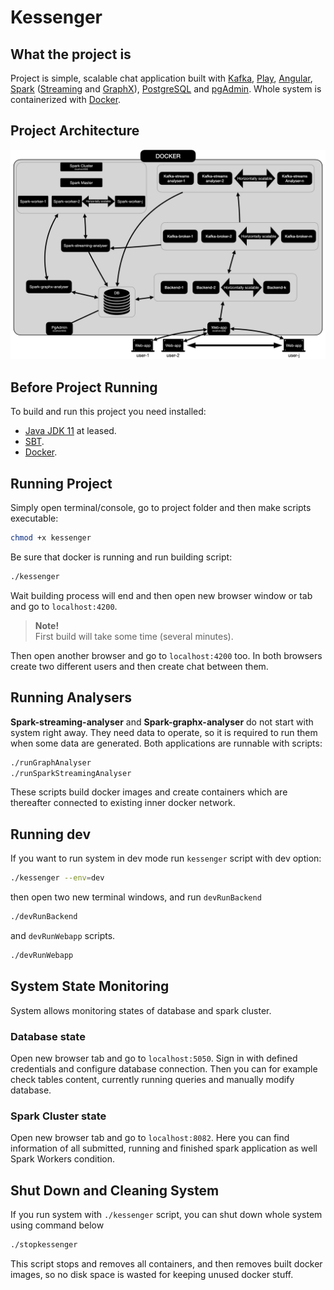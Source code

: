 # Kessenger

## What the project is

Project is simple, scalable chat application built with [Kafka](https://kafka.apache.org/), [Play](https://www.playframework.com/),
[Angular](https://angular.io/), [Spark](https://spark.apache.org/) ([Streaming](https://spark.apache.org/streaming/) 
and [GraphX](https://spark.apache.org/graphx/)), [PostgreSQL](https://www.postgresql.org/) 
and [pgAdmin](https://www.pgadmin.org/). Whole system is containerized with [Docker](https://www.docker.com/).


## Project Architecture

![System Architecture](architecture.jpeg)

## Before Project Running 

To build and run this project you need installed:

- [Java JDK 11](https://adoptopenjdk.net/) at leased. 
- [SBT](https://www.scala-sbt.org/).
- [Docker](https://www.docker.com/).

 
## Running Project

Simply open terminal/console, go to project folder and then make scripts executable:

```bash
chmod +x kessenger
```

Be sure that docker is running and run building script:

```bash
./kessenger
```

Wait building process will end and then open new browser window or tab and go to `localhost:4200`. 

> **Note!** <br>
> First build will take some time (several minutes).

Then open another browser and go to `localhost:4200` too. In both browsers create two different users and then create 
chat between them.

## Running Analysers
**Spark-streaming-analyser** and **Spark-graphx-analyser** do not start with system right away. They need data to 
operate, so it is required to run them when some data are generated. Both applications are runnable with scripts:

```bash
./runGraphAnalyser
./runSparkStreamingAnalyser
```

These scripts build docker images and create containers which are thereafter connected to existing inner docker network. 

## Running dev
If you want to run system in dev mode run `kessenger` script with dev option: 

```bash
./kessenger --env=dev
```

then open two new terminal windows, and run `devRunBackend`

```bash
./devRunBackend
```

and `devRunWebapp` scripts.

```bash
./devRunWebapp
```

## System State Monitoring
System allows monitoring states of database and spark cluster.


### Database state
Open new browser tab and go to `localhost:5050`. Sign in with defined credentials and configure database connection. 
Then you can for example check tables content, currently running queries and manually modify database. 



### Spark Cluster state
Open new browser tab and go to `localhost:8082`. Here you can find information of all submitted, running and
finished spark application as well Spark Workers condition.


## Shut Down and Cleaning System
If you run system with `./kessenger` script, you can shut down whole system using command below

```bash
./stopkessenger
```

This script stops and removes all containers, and then removes built docker images, so no disk space is wasted for 
keeping unused docker stuff.   